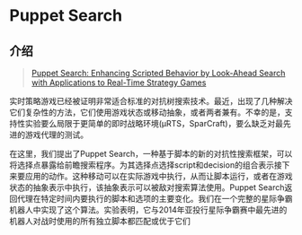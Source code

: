 # Puppet Search

## 介绍

> [Puppet Search: Enhancing Scripted Behavior by Look-Ahead Search with Applications to Real-Time Strategy Games](https://pdfs.semanticscholar.org/3902/521ee719f296423c33e79f99949af1c7445b.pdf)

实时策略游戏已经被证明非常适合标准的对抗树搜索技术。最近，出现了几种解决它们复杂性的方法，它们使用游戏状态或移动抽象，或者两者兼有。不幸的是，支持性实验要么局限于更简单的即时战略环境\(μRTS，SparCraft\)，要么缺乏对最先进的游戏代理的测试。

在这里，我们提出了Puppet Search，一种基于脚本的新的对抗性搜索框架，可以将选择点暴露给前瞻搜索程序。为其选择点选择script和decision的组合表示接下来要应用的动作。这种移动可以在实际游戏中执行，从而让脚本运行，或者在游戏状态的抽象表示中执行，该抽象表示可以被敌对搜索算法使用。Puppet Search返回代理在特定时间内要执行的脚本和选项的主要变化。我们在一个完整的星际争霸机器人中实现了这个算法。实验表明，它与2014年亚投行星际争霸赛中最先进的机器人对战时使用的所有独立脚本都匹配或优于它们





